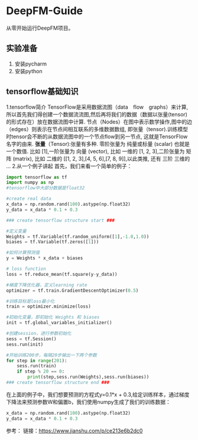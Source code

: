 # DeepFM-Guide
从零开始运行DeepFM项目。
## 实验准备
1. 安装pycharm
2. 安装python
## tensorflow基础知识
1.tensorflow简介
TensorFlow是采用数据流图（data　flow　graphs）来计算, 所以首先我们得创建一个数据流流图,然后再将我们的数据（数据以张量(tensor)的形式存在）放在数据流图中计算. 节点（Nodes）在图中表示数学操作,图中的边（edges）则表示在节点间相互联系的多维数据数组, 即张量（tensor).训练模型时tensor会不断的从数据流图中的一个节点flow到另一节点, 这就是TensorFlow名字的由来.
**张量**（Tensor):张量有多种. 零阶张量为 纯量或标量 (scalar) 也就是一个数值. 比如 [1],一阶张量为 向量 (vector), 比如 一维的 [1, 2, 3],二阶张量为 矩阵 (matrix), 比如 二维的 [[1, 2, 3],[4, 5, 6],[7, 8, 9]],以此类推, 还有 三阶 三维的 …
2.从一个例子讲起
首先，我们来看一个简单的例子：
```python
import tensorflow as tf
import numpy as np
#tensorflow中大部分数据是float32

#create real data
x_data = np.random.rand(100).astype(np.float32)
y_data = x_data * 0.1 + 0.3

### create tensorflow structure start ###

#定义变量
Weights = tf.Variable(tf.random_uniform([1],-1.0,1.0))
biases = tf.Variable(tf.zeros([1]))

#如何计算预测值
y = Weights * x_data + biases

# loss function
loss = tf.reduce_mean(tf.square(y-y_data))

#梯度下降优化器，定义learning rate
optimizer = tf.train.GradientDescentOptimizer(0.5)

#训练目标是loss最小化
train = optimizer.minimize(loss)

#初始化变量，即初始化 Weights 和 biases
init = tf.global_variables_initializer()

#创建session，进行参数初始化
sess = tf.Session()
sess.run(init)

#开始训练200步，每隔20步输出一下两个参数
for step in range(201):
    sess.run(train)
    if step % 20 == 0:
        print(step,sess.run(Weights),sess.run(biases))
### create tensorflow structure end ###
```
在上面的例子中，我们想要预测的方程式y=0.1*x + 0.3,给定训练样本，通过梯度下降法来预测参数W和偏置b，我们使用numpy生成了我们的训练数据：
```python
x_data = np.random.rand(100).astype(np.float32)
y_data = x_data * 0.1 + 0.3
```

参考：
链接：https://www.jianshu.com/p/ce213e6b2dc0
